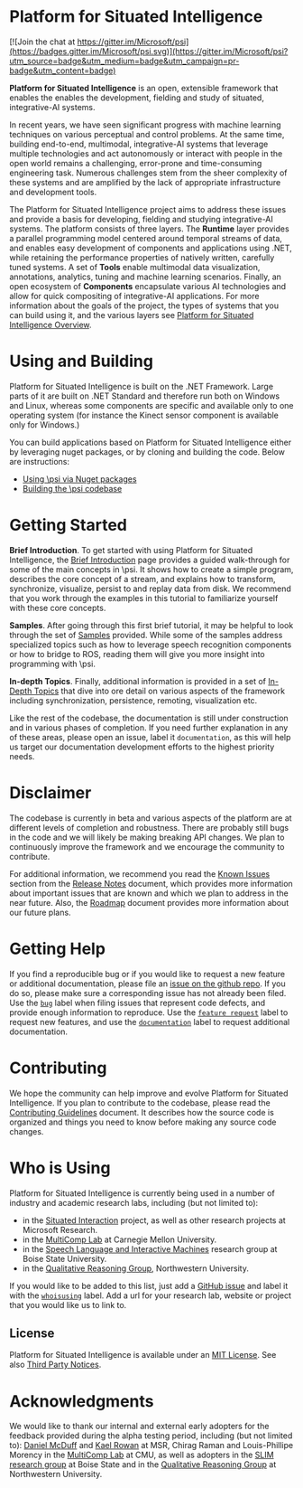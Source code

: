# Platform for Situated Intelligence

[![Join the chat at https://gitter.im/Microsoft/psi](https://badges.gitter.im/Microsoft/psi.svg)](https://gitter.im/Microsoft/psi?utm_source=badge&utm_medium=badge&utm_campaign=pr-badge&utm_content=badge)

**Platform for Situated Intelligence** is an open, extensible framework that enables the enables the development, fielding and study of situated, integrative-AI systems.

In recent years, we have seen significant progress with machine learning techniques on various perceptual and control problems. At the same time, building end-to-end, multimodal, integrative-AI systems that leverage multiple technologies and act autonomously or interact with people in the open world remains a challenging, error-prone and time-consuming engineering task. Numerous challenges stem from the sheer complexity of these systems and are amplified by the lack of appropriate infrastructure and development tools.

The Platform for Situated Intelligence project aims to address these issues and provide a basis for developing, fielding and studying integrative-AI systems. The platform consists of three layers. The **Runtime** layer provides a parallel programming model centered around temporal streams of data, and enables easy development of components and applications using .NET, while retaining the performance properties of natively written, carefully tuned systems. A set of **Tools** enable multimodal data visualization, annotations, analytics, tuning and machine learning scenarios. Finally, an open ecosystem of **Components** encapsulate various AI technologies and allow for quick compositing of integrative-AI applications. For more information about the goals of the project, the types of systems that you can build using it, and the various layers see [Platform for Situated Intelligence Overview](https://microsoft.github.io/psi/PlatformOverview).

# Using and Building

Platform for Situated Intelligence is built on the .NET Framework. Large parts of it are built on .NET Standard and therefore run both on Windows and Linux, whereas some components are specific and available only to one operating system (for instance the Kinect sensor component is available only for Windows.)

You can build applications based on Platform for Situated Intelligence either by leveraging nuget packages, or by cloning and building the code. Below are instructions:

* [Using \\psi via Nuget packages](https://microsoft.github.io/psi/UsingWithNuget)
* [Building the \\psi codebase](https://microsoft.github.io/psi/BuildingPsi)

# Getting Started

__Brief Introduction__. To get started with using Platform for Situated Intelligence, the [Brief Introduction](https://microsoft.github.io/psi/tutorials) page provides a guided walk-through for some of the main concepts in \\psi. It shows how to create a simple program, describes the core concept of a stream, and explains how to transform, synchronize, visualize, persist to and replay data from disk. We recommend that you work through the examples in this tutorial to familiarize yourself with these core concepts.

__Samples__. After going through this first brief tutorial, it may be helpful to look through the set of [Samples](https://microsoft.github.io/psi/samples) provided. While some of the samples address specialized topics such as how to leverage speech recognition components or how to bridge to ROS, reading them will give you more insight into programming with \\psi.

__In-depth Topics__. Finally, additional information is provided in a set of [In-Depth Topics](https://microsoft.github.io/psi/topics) that dive into ore detail on various aspects of the framework including synchronization, persistence, remoting, visualization etc. 

Like the rest of the codebase, the documentation is still under construction and in various phases of completion. If you need further explanation in any of these areas, please open an issue, label it `documentation`, as this will help us target our documentation development efforts to the highest priority needs.

# Disclaimer

The codebase is currently in beta and various aspects of the platform are at different levels of completion and robustness. There are probably still bugs in the code and we will likely be making breaking API changes. We plan to continuously improve the framework and we encourage the community to contribute.

For additional information, we recommend you read the [Known Issues](https://microsoft.github.io/psi/ReleaseNotes#KnownIssues) section from the [Release Notes](https://microsoft.github.io/psi/ReleaseNotes) document, which provides more information about important issues that are known and which we plan to address in the near future. Also, the [Roadmap](https://microsoft.github.io/psi/Roadmap) document provides more information about our future plans. 

# Getting Help

If you find a reproducible bug or if you would like to request a new feature or additional documentation, please file an [issue on the github repo](https://github.com/microsoft/psi/issues). If you do so, please make sure a corresponding issue has not already been filed. Use the [`bug`](https://github.com/microsoft/psi/labels/bug) label when filing issues that represent code defects, and provide enough information to reproduce. Use the [`feature request`](https://github.com/microsoft/psi/labels/feature%20request) label to request new features, and use the [`documentation`](https://github.com/microsoft/psi/labels/documentation) label to request additional documentation. 

# Contributing

We hope the community can help improve and evolve Platform for Situated Intelligence. If you plan to contribute to the codebase, please read the [Contributing Guidelines](CONTRIBUTING.md) document. It describes how the source code is organized and things you need to know before making any source code changes.

# Who is Using

Platform for Situated Intelligence is currently being used in a number of industry and academic research labs, including (but not limited to):
* in the [Situated Interaction](https://www.microsoft.com/en-us/research/project/situated-interaction/) project, as well as other research projects at Microsoft Research.
* in the [MultiComp Lab](http://multicomp.cs.cmu.edu/) at Carnegie Mellon University.
* in the [Speech Language and Interactive Machines](https://coen.boisestate.edu/slim/) research group at Boise State University.
* in the [Qualitative Reasoning Group](http://www.qrg.northwestern.edu/), Northwestern University. 

If you would like to be added to this list, just add a [GitHub issue](https://github.com/Microsoft/psi/issues) and label it with the [`whoisusing`](https://github.com/Microsoft/psi/labels/whoisusing) label. Add a url for your research lab, website or project that you would like us to link to. 

## License

Platform for Situated Intelligence is available under an [MIT License](LICENSE.txt). See also [Third Party Notices](ThirdPartyNotices.txt).
# Acknowledgments

We would like to thank our internal and external early adopters for the feedback provided during the alpha testing period, including (but not limited to): [Daniel McDuff](http://alumni.media.mit.edu/~djmcduff/) and [Kael Rowan](https://www.microsoft.com/en-us/research/people/kaelr/) at MSR, Chirag Raman and Louis-Phillipe Morency in the [MultiComp Lab](http://multicomp.cs.cmu.edu/) at CMU, as well as adopters in the [SLIM research group](https://coen.boisestate.edu/slim/) at Boise State and in the [Qualitative Reasoning Group](http://www.qrg.northwestern.edu/) at Northwestern University.
